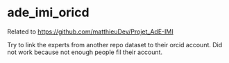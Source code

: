 # ade_imi_oricd

Related to https://github.com/matthieuDev/Projet_AdE-IMI

Try to link the experts from another repo dataset to their orcid account. Did not work because not enough people fil their account.  